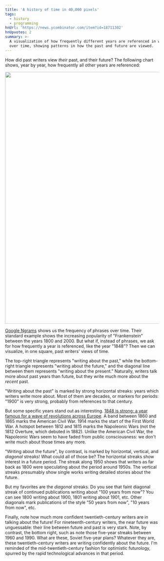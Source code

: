 ```yaml
---
title: 'A history of time in 40,000 pixels'
tags:
  - history
  - programming
hnUrl: 'https://news.ycombinator.com/item?id=18711302'
hnUpvotes: 2
summary: >-
  A visualization of how frequently different years are referenced in writing
  over time, showing patterns in how the past and future are viewed.
---
```


How did past writers view _their_ past, and their future?
The following chart shows, year by year, how frequently all other years are referenced:

<p><img src="/assets/2018-12-18-ngram/all_english.png" style="width: 825px; height: 825px; image-rendering: pixelated"/></p>

[Google Ngrams](https://books.google.com/ngrams) shows us the frequency of phrases over time.
Their standard example shows the increasing popularity of "Frankenstein" between the years 1800 and 2000.
But what if, instead of phrases, we ask for how frequently a year is referenced, like the year "1848"?
Then we can visualize, in one square, past writers' views of time.

The top-right triangle represents "writing about the past,"
while the bottom-right triangle represents "writing about the future,"
and the diagonal line between them represents "writing about the present."
Naturally, writers talk more about past years than future,
but they write much more about the _recent_ past.

"Writing about the past" is marked by strong horizontal streaks:
years which writers write more about.
Most of them are decades, or markers for periods:
"1900" is very strong, probably from references to that century.

But some specific years stand out as interesting.
[1848 is strong: a year famous for a wave of revolutions across Europe](https://en.wikipedia.org/wiki/Revolutions_of_1848).
A band between 1860 and 1865 marks the American Civil War.
1914 marks the start of the First World War.
A hotspot between 1812 and 1815 marks the Napoleonic Wars
(not the 1812 Overture, which debuted in 1882).
Unlike the American Civil War,
the Napoleonic Wars seem to have faded from public consciousness:
we don't write much about those times any more.

"Writing about the future", by contrast,
is marked by horizontal, vertical, and _diagonal_ streaks!
What could all of those be?
The horizontal streaks show interest in a future period.
The streak along 1950 shows that
writers as far back as 1800 were speculating about the period around 1950s.
The vertical streaks presumably show single works writing detailed stories about the future.

But my favorites are the _diagonal_ streaks.
Do you see that faint diagonal streak of
continued publications writing about "100 years from now"?
You can see 1800 writing about 1900,
1801 writing about 1901, etc.
Other diagonals mark publications of the style
"50 years from now",
"10 years from now", etc.

Finally, note how much more confident twentieth-century writers are in talking about the future!
For nineteenth-century writers,
the near future was unguessable:
their line between future and past is very stark.
Note, by contrast, the bottom right,
such as note those five-year streaks between 1960 and 1990.
What are these, Soviet five-year plans?
Whatever they are,
these twentieth-century writers are writing confidently about the future.
I'm reminded of the mid-twentieth-century fashion for optimistic futurology,
spurred by the rapid technological advances in that period.
